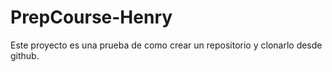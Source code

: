# PrepCourse-Henry
Este proyecto es una prueba de como crear un repositorio y clonarlo desde github.
